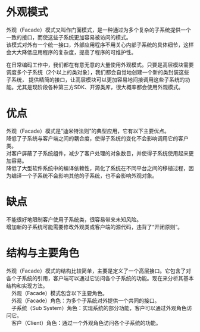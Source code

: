 # 外观模式
外观（Facade）模式又叫作门面模式，是一种通过为多个复杂的子系统提供一个一致的接口，而使这些子系统更加容易被访问的模式。<br/>
该模式对外有一个统一接口，外部应用程序不用关心内部子系统的具体细节，这样会大大降低应用程序的复杂度，提高了程序的可维护性。<br/>

在日常编码工作中，我们都在有意无意的大量使用外观模式。只要是高层模块需要调度多个子系统（2个以上的类对象），我们都会自觉地创建一个新的类封装这些子系统，
提供精简的接口，让高层模块可以更加容易地间接调用这些子系统的功能。尤其是现阶段各种第三方SDK、开源类库，很大概率都会使用外观模式。<br/>

# 优点
外观（Facade）模式是“迪米特法则”的典型应用，它有以下主要优点。<br/>
降低了子系统与客户端之间的耦合度，使得子系统的变化不会影响调用它的客户类。<br/>
对客户屏蔽了子系统组件，减少了客户处理的对象数目，并使得子系统使用起来更加容易。<br/>
降低了大型软件系统中的编译依赖性，简化了系统在不同平台之间的移植过程，因为编译一个子系统不会影响其他的子系统，也不会影响外观对象。<br/>

# 缺点
不能很好地限制客户使用子系统类，很容易带来未知风险。<br/>
增加新的子系统可能需要修改外观类或客户端的源代码，违背了“开闭原则”。<br/>

# 结构与主要角色
外观（Facade）模式的结构比较简单，主要是定义了一个高层接口。它包含了对各个子系统的引用，客户端可以通过它访问各个子系统的功能。现在来分析其基本结构和实现方法。<br/>
&emsp;外观（Facade）模式包含以下主要角色。<br/>
&emsp;外观（Facade）角色：为多个子系统对外提供一个共同的接口。<br/>
&emsp;子系统（Sub System）角色：实现系统的部分功能，客户可以通过外观角色访问它。<br/>
&emsp;客户（Client）角色：通过一个外观角色访问各个子系统的功能。<br/>